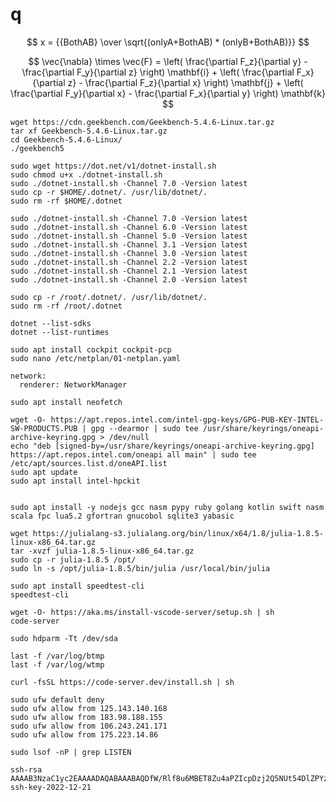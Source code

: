 # q

$$ x = {{BothAB} \over \sqrt{(onlyA+BothAB) * (onlyB+BothAB)}} $$


$$
\vec{\nabla} \times \vec{F} =
            \left( \frac{\partial F_z}{\partial y} - \frac{\partial F_y}{\partial z} \right) \mathbf{i}
          + \left( \frac{\partial F_x}{\partial z} - \frac{\partial F_z}{\partial x} \right) \mathbf{j}
          + \left( \frac{\partial F_y}{\partial x} - \frac{\partial F_x}{\partial y} \right) \mathbf{k}
$$

```
wget https://cdn.geekbench.com/Geekbench-5.4.6-Linux.tar.gz
tar xf Geekbench-5.4.6-Linux.tar.gz
cd Geekbench-5.4.6-Linux/
./geekbench5
```

```
sudo wget https://dot.net/v1/dotnet-install.sh
sudo chmod u+x ./dotnet-install.sh
sudo ./dotnet-install.sh -Channel 7.0 -Version latest
sudo cp -r $HOME/.dotnet/. /usr/lib/dotnet/.
sudo rm -rf $HOME/.dotnet
```

```
sudo ./dotnet-install.sh -Channel 7.0 -Version latest
sudo ./dotnet-install.sh -Channel 6.0 -Version latest
sudo ./dotnet-install.sh -Channel 5.0 -Version latest
sudo ./dotnet-install.sh -Channel 3.1 -Version latest
sudo ./dotnet-install.sh -Channel 3.0 -Version latest
sudo ./dotnet-install.sh -Channel 2.2 -Version latest
sudo ./dotnet-install.sh -Channel 2.1 -Version latest
sudo ./dotnet-install.sh -Channel 2.0 -Version latest

sudo cp -r /root/.dotnet/. /usr/lib/dotnet/.
sudo rm -rf /root/.dotnet
```


```
dotnet --list-sdks
dotnet --list-runtimes
```


```
sudo apt install cockpit cockpit-pcp
sudo nano /etc/netplan/01-netplan.yaml
```

```
network:
  renderer: NetworkManager
```

```
sudo apt install neofetch
```


```
wget -O- https://apt.repos.intel.com/intel-gpg-keys/GPG-PUB-KEY-INTEL-SW-PRODUCTS.PUB | gpg --dearmor | sudo tee /usr/share/keyrings/oneapi-archive-keyring.gpg > /dev/null
echo "deb [signed-by=/usr/share/keyrings/oneapi-archive-keyring.gpg] https://apt.repos.intel.com/oneapi all main" | sudo tee /etc/apt/sources.list.d/oneAPI.list
sudo apt update
sudo apt install intel-hpckit


sudo apt install -y nodejs gcc nasm pypy ruby golang kotlin swift nasm scala fpc lua5.2 gfortran gnucobol sqlite3 yabasic

```

```
wget https://julialang-s3.julialang.org/bin/linux/x64/1.8/julia-1.8.5-linux-x86_64.tar.gz
tar -xvzf julia-1.8.5-linux-x86_64.tar.gz
sudo cp -r julia-1.8.5 /opt/
sudo ln -s /opt/julia-1.8.5/bin/julia /usr/local/bin/julia
```

```
sudo apt install speedtest-cli
speedtest-cli
```

```
wget -O- https://aka.ms/install-vscode-server/setup.sh | sh
code-server
```

```
sudo hdparm -Tt /dev/sda
```

```
last -f /var/log/btmp
last -f /var/log/wtmp
```

```
curl -fsSL https://code-server.dev/install.sh | sh

sudo ufw default deny
sudo ufw allow from 125.143.140.168
sudo ufw allow from 183.98.188.155
sudo ufw allow from 106.243.241.171
sudo ufw allow from 175.223.14.86

sudo lsof -nP | grep LISTEN

ssh-rsa AAAAB3NzaC1yc2EAAAADAQABAAABAQDfW/Rlf8u6MBET8Zu4aPZIcpDzj2Q5NUt54DlZPYzcpNREsy009HGXnKVZCR5LKuHmF9EWCJcHQe2Ii093KRTKFhucbSrm3rLHO9mhVcnqzGbc9cdFNR/Or3Sw9D01cNaXH6v0AavIBSKguRdREaQ8IXcb3YcWK+A5OWchFu7MGQQhGoi4osP0lJx0Kbq5ZJxQLX4AqJRpEhygIZT8j5xhzg9fhywznQFJg5uIL72sGQDVmuP4irA2bRHqu68QvknSNmHfuEIvqKle7PimpQRRqukUgLlrZ0Pbarp28G37OOTt9TTRPYKOwnVOYDrfxdCDcuRZbsU4dQz+lkogWD7H ssh-key-2022-12-21
```
